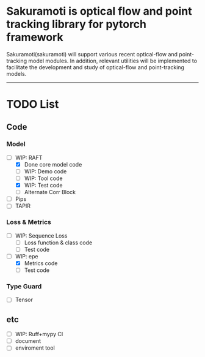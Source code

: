 # Sakuramoti is optical flow and point tracking library for pytorch framework

Sakuramoti(sakuramoti) will support various recent optical-flow and point-tracking model modules. In addition, relevant utilities will be implemented to facilitate the development and study of optical-flow and point-tracking models.

---

# TODO List
##  Code 
### Model
- [ ] WIP: RAFT
  - [x] Done core model code 
  - [ ] WIP: Demo code  
  - [ ] WIP: Tool code
  - [x] WIP: Test code
  - [ ] Alternate Corr Block
- [ ] Pips
- [ ] TAPIR

### Loss & Metrics 
- [ ] WIP: Sequence Loss
  - [ ] Loss function & class code
  - [ ] Test code 
- [ ] WIP: epe
  - [x] Metrics code 
  - [ ] Test code
### Type Guard
- [ ] Tensor 

## etc
- [ ] WIP: Ruff+mypy CI
- [ ] document
- [ ] enviroment tool